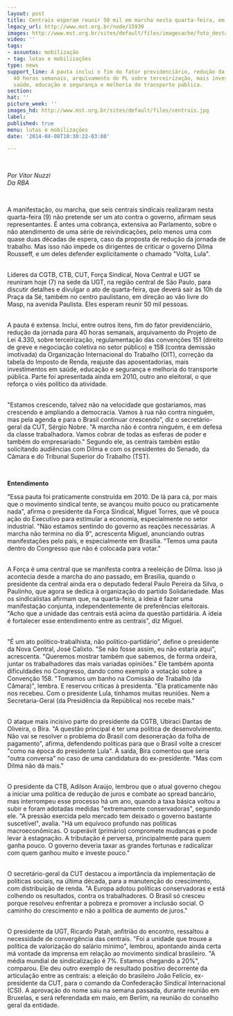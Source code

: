 ```yaml
---
layout: post
title: Centrais esperam reunir 50 mil em marcha nesta quarta-feira, em São Paulo
legacy_url: http://www.mst.org.br/node/15939
images: http://www.mst.org.br/sites/default/files/imagecache/foto_destaque/centrais.jpg
video: ''
tags:
- assuntos: mobilização
- tag: lutas e mobilizações
type: news
support_line: A pauta inclui o fim do fator previdenciário, redução da jornada para
  40 horas semanais, arquivamento do PL sobre terceirização, mais investimentos em
  saúde, educação e segurança e melhoria do transporte pública.
section: 
hat: ''
picture_week: ''
images_hd: http://www.mst.org.br/sites/default/files/centrais.jpg
label: 
published: true
menu: lutas e mobilizações
date: '2014-04-08T10:30:22-03:00'

---
```

<p>&nbsp;</p><p><em>Por Vitor Nuzzi<br>Da RBA</em></p><p>&nbsp;</p><p>A manifestação, ou marcha, que seis centrais sindicais realizaram nesta quarta-feira (9) não pretende ser um ato contra o governo, afirmam seus representantes. É antes uma cobrança, extensiva ao Parlamento, sobre o não atendimento de uma série de reivindicações, pelo menos uma com quase duas décadas de espera, caso da proposta de redução da jornada de trabalho. Mas isso não impede os dirigentes de criticar o governo Dilma Rousseff, e um deles defender explicitamente o chamado "Volta, Lula".</p><p><br>Líderes da CGTB, CTB, CUT, Força Sindical, Nova Central e UGT se reuniram hoje (7) na sede da UGT, na região central de São Paulo, para discutir detalhes e divulgar o ato de quarta-feira, que deverá sair às 10h da Praça da Sé, também no centro paulistano, em direção ao vão livre do Masp, na avenida Paulista. Eles esperam reunir 50 mil pessoas.</p><p><br>A pauta é extensa. Inclui, entre outros itens, fim do fator previdenciário, redução da jornada para 40 horas semanais, arquivamento do Projeto de Lei 4.330, sobre terceirização, regulamentação das convenções 151 (direito de greve e negociação coletiva no setor público) e 158 (contra demissão imotivada) da Organização Internacional do Trabalho (OIT), correção da tabela do Imposto de Renda, reajuste das aposentadorias, mais investimentos em saúde, educação e segurança e melhoria do transporte pública. Parte foi apresentada ainda em 2010, outro ano eleitoral, o que reforça o viés político da atividade.</p><p><br>"Estamos crescendo, talvez não na velocidade que gostaríamos, mas crescendo e ampliando a democracia. Vamos à rua não contra ninguém, mas pela agenda e para o Brasil continuar crescendo", diz o secretário-geral da CUT, Sérgio Nobre. "A marcha não é contra ninguém, é em defesa da classe trabalhadora. Vamos cobrar de todas as esferas de poder e também do empresariado." Segundo ele, as centrais também estão solicitando audiências com Dilma e com os presidentes do Senado, da Câmara e do Tribunal Superior do Trabalho (TST).</p><p>&nbsp;</p><p><strong>Entendimento</strong></p><p>"Essa pauta foi praticamente construída em 2010. De lá para cá, por mais que o movimento sindical tente, se avançou muito pouco ou praticamente nada", afirma o presidente da Força Sindical, Miguel Torres, que vê pouca ação do Executivo para estimular a economia, especialmente no setor industrial. "Não estamos sentindo do governo as reações necessárias. A marcha não termina no dia 9", acrescenta Miguel, anunciando outras manifestações pelo país, e especialmente em Brasília. "Temos uma pauta dentro do Congresso que não é colocada para votar."</p><p><br>A Força é uma central que se manifesta contra a reeleição de Dilma. Isso já acontecia desde a marcha do ano passado, em Brasília, quando o presidente da central ainda era o deputado federal Paulo Pereira da Silva, o Paulinho, que agora se dedica à organização do partido Solidariedade. Mas os sindicalistas afirmam que, na quarta-feira, a ideia é fazer uma manifestação conjunta, independentemente de preferências eleitorais. "Acho que a unidade das centrais está acima da questão partidária. A ideia é fortalecer esse entendimento entre as centrais", diz Miguel.</p><p><br>"É um ato político-trabalhista, não politico-partidário", define o presidente da Nova Central, José Calixto. "Se não fosse assim, eu não estaria aqui", acrescenta. "Queremos mostrar também que sabemos, de forma ordeira, juntar os trabalhadores das mais variadas opiniões." Ele também aponta dificuldades no Congresso, dando como exemplo a votação sobre a Convenção 158. "Tomamos um banho na Comissão de Trabalho (da Câmara)", lembra. E reservou críticas à presidenta. "Ela praticamente não nos recebeu. Com o presidente Lula, tínhamos muitas reuniões. Nem a Secretaria-Geral (da Presidência da República) nos recebe mais."</p><p><br>O ataque mais incisivo parte do presidente da CGTB, Ubiraci Dantas de Oliveira, o Bira. "A questão principal é ter uma política de desenvolvimento. Não vai se resolver o problema do Brasil com desoneração da folha de pagamento", afirma, defendendo políticas para que o Brasil volte a crescer "como na época do presidente Lula". À saída, Bira comentou que seria "outra conversa" no caso de uma candidatura do ex-presidente. "Mas com Dilma não dá mais."</p><p><br>O presidente da CTB, Adilson Araújo, lembrou que o atual governo chegou a iniciar uma política de redução de juros e combate ao spread bancário, mas interrompeu esse processo há um ano, quando a taxa básica voltou a subir e foram adotadas medidas "extremamente conservadoras", segundo ele. "A pressão exercida pelo mercado tem deixado o governo bastante suscetível", avalia. "Há um equívoco profundo nas políticas macroeconômicas. O superávit (primário) compromete mudanças e pode levar à estagnação. A tributação é perversa, principalmente para quem ganha pouco. O governo deveria taxar as grandes fortunas e radicalizar com quem ganhou muito e investe pouco."</p><p><br>O secretário-geral da CUT destacou a importância da implementação de políticas sociais, na última década, para a manutenção do crescimento, com distribuição de renda. "A Europa adotou políticas conservadoras e está colhendo os resultados, contra os trabalhadores. O Brasil só cresceu porque resolveu enfrentar a pobreza e promover a inclusão social. O caminho do crescimento e não a política de aumento de juros."</p><p><br>O presidente da UGT, Ricardo Patah, anfitrião do encontro, ressaltou a necessidade de convergência das centrais. "Foi a unidade que trouxe a política de valorização do salário mínimo", lembrou, apontando ainda certa má vontade da imprensa em relação ao movimento sindical brasileiro. "A média mundial de sindicalização é 7%. Estamos chegando a 20%", comparou. Ele deu outro exemplo de resultado positivo decorrente da articulação entre as centrais: a eleição do brasileiro João Felício, ex-presidente da CUT, para o comando da Confederação Sindical Internacional (CSI). A aprovação do nome saiu na semana passada, durante reunião em Bruxelas, e será referendada em maio, em Berlim, na reunião do conselho geral da entidade.</p><div>&nbsp;</div>
